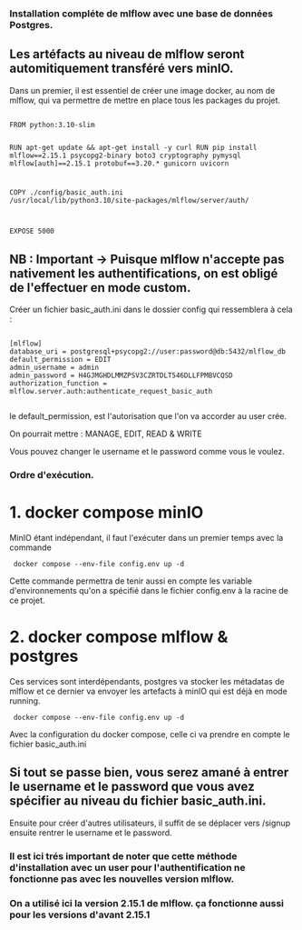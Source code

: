 ### Installation compléte de mlflow avec une base de données Postgres.

## Les artéfacts au niveau de mlflow seront automitiquement transféré vers minIO.

Dans un premier, il est essentiel de créer une image docker, au nom de mlflow, qui va permettre de mettre en place tous les packages du projet.

<code>
FROM python:3.10-slim

RUN apt-get update && apt-get install -y curl
RUN pip install mlflow==2.15.1 psycopg2-binary boto3 cryptography pymysql mlflow[auth]==2.15.1 protobuf==3.20.* gunicorn uvicorn

COPY ./config/basic_auth.ini /usr/local/lib/python3.10/site-packages/mlflow/server/auth/

EXPOSE 5000
</code>

## NB : Important -> Puisque mlflow n'accepte pas nativement les authentifications, on est obligé de l'effectuer en mode custom.

Créer un fichier basic_auth.ini dans le dossier config qui ressemblera à cela :

<code>
[mlflow]
database_uri = postgresql+psycopg2://user:password@db:5432/mlflow_db
default_permission = EDIT
admin_username = admin
admin_password = H4GJMGHDLMMZPSV3CZRTDLT546DLLFPMBVCQSD
authorization_function = mlflow.server.auth:authenticate_request_basic_auth

</code>

le default_permission, est l'autorisation que l'on va accorder au user crée.

On pourrait mettre : MANAGE, EDIT, READ & WRITE

Vous pouvez changer le username et le password comme vous le voulez.

### Ordre d'exécution.

# 1. docker compose minIO 

MinIO étant indépendant, il faut l'exécuter dans un premier temps avec la commande 

<code> docker compose --env-file config.env up -d </code>

Cette commande permettra de tenir aussi en compte les variable d'environnements qu'on a spécifié dans le fichier config.env à la racine de ce projet.

# 2. docker compose mlflow & postgres

Ces services sont interdépendants, postgres va stocker les métadatas de mlflow et ce dernier va envoyer les artefacts à minIO qui est déjà en mode running.

<code> docker compose --env-file config.env up -d </code>

Avec la configuration du docker compose, celle ci va prendre en compte le fichier basic_auth.ini

## Si tout se passe bien, vous serez amané à entrer le username et le password que vous avez spécifier au niveau du fichier basic_auth.ini.

Ensuite pour créer d'autres utilisateurs, il suffit de se déplacer vers /signup ensuite rentrer le username et le password.


### Il est ici trés important de noter que cette méthode d'installation avec un user pour l'authentification ne fonctionne pas avec les nouvelles version mlflow.
### On a utilisé ici la version 2.15.1 de mlflow. ça fonctionne aussi pour les versions d'avant 2.15.1
